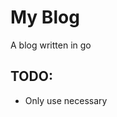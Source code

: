 # My Blog

A blog written in go


## TODO:
* Only use necessary <style> tags in templ
* Move away from inline style in templ
* Populate about page
* More post-styling applied on .md
